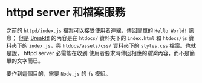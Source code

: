 <!---
  @file       intro.md
  @author     Yiwei Chiao (ywchiao@gmail.com)
  @date       11/29/2018 created.
  @date       11/29/2018 last modified.
  @version    0.1.0
  @copyright  CC-BY, © 2018 Yiwei Chiao
-->

# httpd server 和檔案服務

 之前的 `httpd/index.js` 檔案可以接受使用者連線，傳回簡單的 `Hello World!`
 訊息； 但是 [BreakIt!][breakit] 的內容是在 `htdocs/` 資料夾下的
 `index.html` 和 `htdocs/js` 資料夾下的 `index.js`，與 `htdocs/assets/css/`
 資料夾下的 `styles.css` 檔案。也就是說， httpd server 必需能在收到
 使用者要求時傳回相應的*檔案*內容，而不是簡單的文字而已。

 要作到這個目的，需要 `Node.js` 的 `fs` 模組。

[breakit]: https://github.com/ywchiao/breakit.git

<!-- intro.md -->
